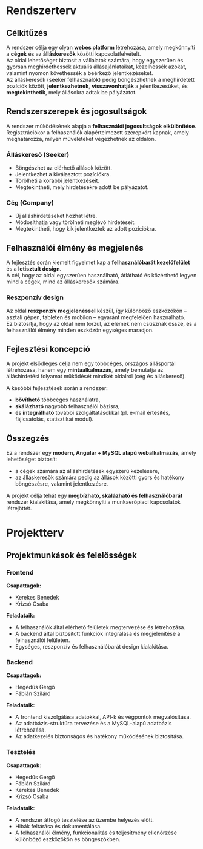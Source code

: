# Rendszerterv

## Célkitűzés

A rendszer célja egy olyan **webes platform** létrehozása, amely megkönnyíti a **cégek** és az **álláskeresők** közötti kapcsolatfelvételt.  
Az oldal lehetőséget biztosít a vállalatok számára, hogy egyszerűen és gyorsan meghirdethessék aktuális állásajánlataikat, kezelhessék azokat, valamint nyomon követhessék a beérkező jelentkezéseket.  
Az álláskeresők (seeker felhasználók) pedig böngészhetnek a meghirdetett pozíciók között, **jelentkezhetnek**, **visszavonhatják** a jelentkezésüket, és **megtekinthetik**, mely állásokra adtak be pályázatot.


## Rendszerszerepek és jogosultságok

A rendszer működésének alapja a **felhasználói jogosultságok elkülönítése**.  
Regisztrációkor a felhasználók alapértelmezett szerepkört kapnak, amely meghatározza, milyen műveleteket végezhetnek az oldalon.



### Álláskereső (Seeker)

- Böngészhet az elérhető állások között.  
- Jelentkezhet a kiválasztott pozíciókra.  
- Törölheti a korábbi jelentkezéseit.  
- Megtekintheti, mely hirdetésekre adott be pályázatot.

### Cég (Company)

- Új álláshirdetéseket hozhat létre.  
- Módosíthatja vagy törölheti meglévő hirdetéseit.  
- Megtekintheti, hogy kik jelentkeztek az adott pozíciókra.


## Felhasználói élmény és megjelenés

A fejlesztés során kiemelt figyelmet kap a **felhasználóbarát kezelőfelület** és a **letisztult design**.  
A cél, hogy az oldal egyszerűen használható, átlátható és közérthető legyen mind a cégek, mind az álláskeresők számára.


### Reszponzív design

Az oldal **reszponzív megjelenéssel** készül, így különböző eszközökön – asztali gépen, tableten és mobilon – egyaránt megfelelően használható.  
Ez biztosítja, hogy az oldal nem torzul, az elemek nem csúsznak össze, és a felhasználói élmény minden eszközön egységes maradjon.


## Fejlesztési koncepció

A projekt elsődleges célja nem egy többcéges, országos állásportál létrehozása, hanem egy **mintaalkalmazás**, amely bemutatja az álláshirdetési folyamat működését mindkét oldalról (cég és álláskereső).

A későbbi fejlesztések során a rendszer:
- **bővíthető** többcéges használatra,  
- **skálázható** nagyobb felhasználói bázisra,  
- és **integrálható** további szolgáltatásokkal (pl. e-mail értesítés, fájlcsatolás, statisztikai modul).


## Összegzés

Ez a rendszer egy **modern, Angular + MySQL alapú webalkalmazás**, amely lehetőséget biztosít:  
- a cégek számára az álláshirdetések egyszerű kezelésére,  
- az álláskeresők számára pedig az állások közötti gyors és hatékony böngészésre, valamint jelentkezésre.

A projekt célja tehát egy **megbízható, skálázható és felhasználóbarát** rendszer kialakítása, amely megkönnyíti a munkaerőpiaci kapcsolatok létrejöttét.


# Projektterv

## Projektmunkások és felelősségek

### Frontend
**Csapattagok:**
- Kerekes Benedek  
- Krizsó Csaba  

**Feladataik:**
- A felhasználók által elérhető felületek megtervezése és létrehozása.  
- A backend által biztosított funkciók integrálása és megjelenítése a felhasználói felületen.  
- Egységes, reszponzív és felhasználóbarát design kialakítása.  


### Backend
**Csapattagok:**
- Hegedűs Gergő  
- Fábián Szilárd  

**Feladataik:**
- A frontend kiszolgálása adatokkal, API-k és végpontok megvalósítása.  
- Az adatbázis-struktúra tervezése és a MySQL-alapú adatbázis létrehozása.  
- Az adatkezelés biztonságos és hatékony működésének biztosítása.  


### Tesztelés
**Csapattagok:**
- Hegedűs Gergő  
- Fábián Szilárd  
- Kerekes Benedek  
- Krizsó Csaba  

**Feladataik:**
- A rendszer átfogó tesztelése az üzembe helyezés előtt.  
- Hibák feltárása és dokumentálása.  
- A felhasználói élmény, funkcionalitás és teljesítmény ellenőrzése különböző eszközökön és böngészőkben.  

